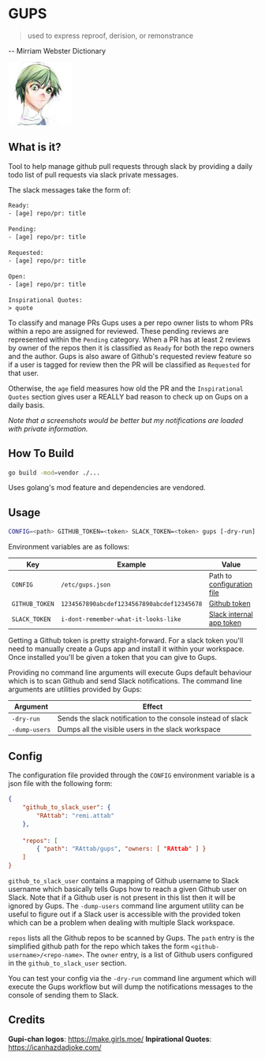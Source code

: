 # GUPS

> used to express reproof, derision, or remonstrance

-- Mirriam Webster Dictionary

![Gupi-chan](/gups.png)


## What is it?

Tool to help manage github pull requests through slack by providing a daily todo
list of pull requests via slack private messages.

The slack messages take the form of:

```text
Ready:
- [age] repo/pr: title

Pending:
- [age] repo/pr: title

Requested:
- [age] repo/pr: title

Open:
- [age] repo/pr: title

Inspirational Quotes:
> quote
```

To classify and manage PRs Gups uses a per repo owner lists to whom PRs within a
repo are assigned for reviewed. These pending reviews are represented within the
`Pending` category. When a PR has at least 2 reviews by owner of the repos then
it is classified as `Ready` for both the repo owners and the author. Gups is
also aware of Github's requested review feature so if a user is tagged for
review then the PR will be classified as `Requested` for that user.

Otherwise, the `age` field measures how old the PR and the `Inspirational
Quotes` section gives user a REALLY bad reason to check up on Gups on a daily
basis.

*Note that a screenshots would be better but my notifications are loaded with
private information.*


## How To Build

```sh
go build -mod=vendor ./...
```

Uses golang's mod feature and dependencies are vendored.


## Usage

```sh
CONFIG=<path> GITHUB_TOKEN=<token> SLACK_TOKEN=<token> gups [-dry-run] [-dump-users] 
```

Environment variables are as follows:

| Key | Example | Value |
| - | - | - |
| `CONFIG` | `/etc/gups.json` | Path to [configuration file](#config) |
| `GITHUB_TOKEN` | `1234567890abcdef1234567890abcdef12345678` | [Github token](https://github.blog/2013-05-16-personal-api-tokens/) |
| `SLACK_TOKEN` | `i-dont-remember-what-it-looks-like` | [Slack internal app token](https://slack.com/intl/en-ca/help/articles/215770388) |

Getting a Github token is pretty straight-forward. For a slack token you'll need
to manually create a Gups app and install it within your workspace. Once
installed you'll be given a token that you can give to Gups.

Providing no command line arguments will execute Gups default behaviour which is
to scan Github and send Slack notifications. The command line arguments are
utilities provided by Gups:

| Argument | Effect |
| - | - |
| `-dry-run` | Sends the slack notification to the console instead of slack |
| `-dump-users` | Dumps all the visible users in the slack workspace |



## Config

The configuration file provided through the `CONFIG` environment variable is a
json file with the following form:

```json
{
	"github_to_slack_user": {
		"RAttab": "remi.attab"
	},
	
	"repos": [
		{ "path": "RAttab/gups", "owners: [ "RAttab" ] }
	]
}
```

`github_to_slack_user` contains a mapping of Github username to Slack username
which basically tells Gups how to reach a given Github user on Slack. Note that
if a Github user is not present in this list then it will be ignored by
Gups. The `-dump-users` command line argument utility can be useful to figure
out if a Slack user is accessible with the provided token which can be a problem when
dealing with multiple Slack workspace.

`repos` lists all the Github repos to be scanned by Gups. The `path` entry
is the simplified github path for the repo which takes the form
`<github-username>/<repo-name>`. The `owner` entry, is a list of Github users
configured in the `github_to_slack_user` section.

You can test your config via the `-dry-run` command line argument which will
execute the Gups workflow but will dump the notifications messages to the
console of sending them to Slack.


## Credits

**Gupi-chan logos**: https://make.girls.moe/
**Inpirational Quotes**: https://icanhazdadjoke.com/

